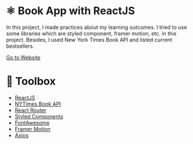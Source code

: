 # ⚛️ Book App with ReactJS

In this project, I made practices about my learning outcomes. I tried to use some libraries which are styled component, framer motion, etc. in this project. Besides, I used New York Times Book API and listed current bestsellers.

<a href="https://ny-times-best-sellers.netlify.app">Go to Website</a>

# 🧰 Toolbox

<ul style="list-style-type:disc">
   <li><a href="https://reactjs.org">ReactJS</a></li>
   <li><a href="https://developer.nytimes.com/docs/books-product/1/overview">NYTimes Book API</a></li>
   <li><a href="https://reactrouter.com/web/guides/quick-start">React Router</a></li>
   <li><a href="https://styled-components.com">Styled Components</a></li>
   <li><a href="https://fontawesome.com/start">FontAwesome</a></li>
   <li><a href="https://www.framer.com/api/motion/">Framer Motion</a></li>
   <li><a href="https://www.npmjs.com/package/axios">Axios</a></li>
</ul>
